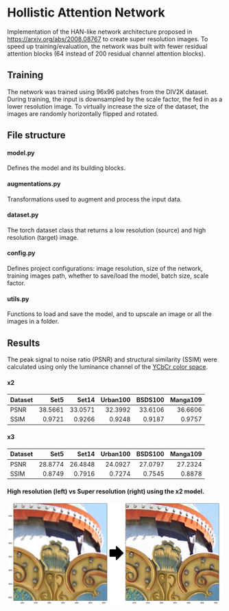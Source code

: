 # Hollistic Attention Network

Implementation of the HAN-like network architecture proposed in https://arxiv.org/abs/2008.08767 to create super resolution images. To speed up training/evaluation, the network was built with fewer residual attention blocks (64 instead of 200 residual channel attention blocks).

## Training

The network was trained using 96x96 patches from the DIV2K dataset. During training, the input is downsampled by the scale factor, the fed in as a lower resolution image. To virtually increase the size of the dataset, the images are randomly horizontally flipped and rotated.

## File structure

#### model.py

Defines the model and its building blocks.

#### augmentations.py

Transformations used to augment and process the input data. 

#### dataset.py

The torch dataset class that returns a low resolution (source) and high resolution (target) image.

#### config.py

Defines project configurations: image resolution, size of the network, training images path, whether to save/load the model, batch size, scale factor.

#### utils.py

Functions to load and save the model, and to upscale an image or all the images in a folder.

## Results
The peak signal to noise ratio (PSNR) and structural similarity (SSIM) were calculated using only the luminance channel of the [YCbCr color space](https://en.wikipedia.org/wiki/YCbCr).

#### x2

|Dataset|Set5|Set14|Urban100|BSDS100|Manga109|
|----|----:|----:|----:|----:|----:|
|PSNR|38.5661|33.0571|32.3992|33.6106|36.6606|
|SSIM|0.9721|0.9266|0.9248|0.9187|0.9757|


#### x3
|Dataset|Set5|Set14|Urban100|BSDS100|Manga109|
|----|----:|----:|----:|----:|----:|
|PSNR|28.8774|26.4848|24.0927|27.0797|27.2324|
|SSIM|0.8749|0.7916|0.7274|0.7545|0.8878|

#### High resolution (left) vs Super resolution (right) using the x2 model.
![Super Resolution x2](SR_x2.png)




